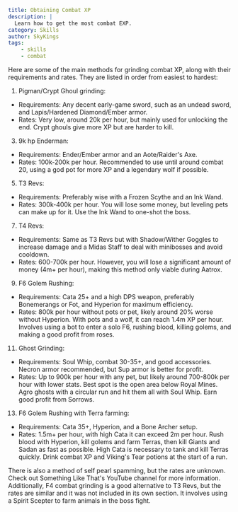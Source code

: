 ```yaml {metadata}
title: Obtaining Combat XP
description: |
  Learn how to get the most combat EXP.
category: Skills
author: SkyKings
tags:
    - skills
    - combat
```

Here are some of the main methods for grinding combat XP, along with their requirements and rates. They are listed in
order from easiest to hardest:

1. Pigman/Crypt Ghoul grinding:

* Requirements: Any decent early-game sword, such as an undead sword, and Lapis/Hardened Diamond/Ember armor.
* Rates: Very low, around 20k per hour, but mainly used for unlocking the end. Crypt ghouls give more XP but are harder
  to kill.

3. 9k hp Enderman:

* Requirements: Ender/Ember armor and an Aote/Raider's Axe.
* Rates: 100k-200k per hour. Recommended to use until around combat 20, using a god pot for more XP and a legendary wolf
  if possible.

5. T3 Revs:

* Requirements: Preferably wise with a Frozen Scythe and an Ink Wand.
* Rates: 300k-400k per hour. You will lose some money, but leveling pets can make up for it. Use the Ink Wand to
  one-shot the boss.

7. T4 Revs:

* Requirements: Same as T3 Revs but with Shadow/Wither Goggles to increase damage and a Midas Staff to deal with
  minibosses and avoid cooldown.
* Rates: 600-700k per hour. However, you will lose a significant amount of money (4m+ per hour), making this method only
  viable during Aatrox.

9. F6 Golem Rushing:

* Requirements: Cata 25+ and a high DPS weapon, preferably Bonemerangs or Fot, and Hyperion for maximum efficiency.
* Rates: 800k per hour without pots or pet, likely around 20% worse without Hyperion. With pots and a wolf, it can reach
  1.4m XP per hour. Involves using a bot to enter a solo F6, rushing blood, killing golems, and making a good profit
  from roses.

11. Ghost Grinding:

* Requirements: Soul Whip, combat 30-35+, and good accessories. Necron armor recommended, but Sup armor is better for
  profit.
* Rates: Up to 900k per hour with any pet, but likely around 700-800k per hour with lower stats. Best spot is the open
  area below Royal Mines. Agro ghosts with a circular run and hit them all with Soul Whip. Earn good profit from
  Sorrows.

13. F6 Golem Rushing with Terra farming:

* Requirements: Cata 35+, Hyperion, and a Bone Archer setup.
* Rates: 1.5m+ per hour, with high Cata it can exceed 2m per hour. Rush blood with Hyperion, kill golems and farm
  Terras, then kill Giants and Sadan as fast as possible. High Cata is necessary to tank and kill Terras quickly. Drink
  combat XP and Viking's Tear potions at the start of a run.

There is also a method of self pearl spamming, but the rates are unknown. Check out Something Like That's YouTube
channel for more information. Additionally, F4 combat grinding is a good alternative to T3 Revs, but the rates are
similar and it was not included in its own section. It involves using a Spirit Scepter to farm animals in the boss
fight.

